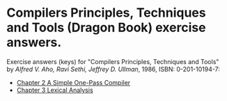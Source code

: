 # Compilers Principles, Techniques and Tools (Dragon Book) exercise answers.

Exercise answers (keys) for "Compilers Principles, Techniques and Tools" by *Alfred V. Aho, Ravi Sethi, Jeffrey D. Ullman*, 1986, ISBN: 0-201-10194-7:

* [Chapter 2 A Simple One-Pass Compiler](./ch02/ch02.md)
* [Chapter 3 Lexical Analysis](./ch03/ch03.md)
